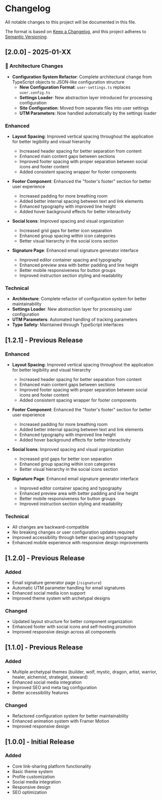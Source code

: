 # Changelog

All notable changes to this project will be documented in this file.

The format is based on [Keep a Changelog](https://keepachangelog.com/en/1.0.0/),
and this project adheres to [Semantic Versioning](https://semver.org/spec/v2.0.0.html).

## [2.0.0] - 2025-01-XX

### 🔄 Architecture Changes

- **Configuration System Refactor**: Complete architectural change from TypeScript objects to JSON-like configuration structure
  - **New Configuration Format**: `user-settings.ts` replaces `user.config.ts`
  - **Settings Loader**: New abstraction layer introduced for processing configuration
  - **Site Configuration**: Moved from separate files into user settings
  - **UTM Parameters**: Now handled automatically by the settings loader

### Enhanced

- **Layout Spacing**: Improved vertical spacing throughout the application for better legibility and visual hierarchy

  - Increased header spacing for better separation from content
  - Enhanced main content gaps between sections
  - Improved footer spacing with proper separation between social icons and footer content
  - Added consistent spacing wrapper for footer components

- **Footer Component**: Enhanced the "footer's footer" section for better user experience

  - Increased padding for more breathing room
  - Added better internal spacing between text and link elements
  - Enhanced typography with improved line height
  - Added hover background effects for better interactivity

- **Social Icons**: Improved spacing and visual organization

  - Increased grid gaps for better icon separation
  - Enhanced group spacing within icon categories
  - Better visual hierarchy in the social icons section

- **Signature Page**: Enhanced email signature generator interface
  - Improved editor container spacing and typography
  - Enhanced preview area with better padding and line height
  - Better mobile responsiveness for button groups
  - Improved instruction section styling and readability

### Technical

- **Architecture**: Complete refactor of configuration system for better maintainability
- **Settings Loader**: New abstraction layer for processing user configuration
- **UTM Parameters**: Automated handling of tracking parameters
- **Type Safety**: Maintained through TypeScript interfaces

## [1.2.1] - Previous Release

### Enhanced

- **Layout Spacing**: Improved vertical spacing throughout the application for better legibility and visual hierarchy

  - Increased header spacing for better separation from content
  - Enhanced main content gaps between sections
  - Improved footer spacing with proper separation between social icons and footer content
  - Added consistent spacing wrapper for footer components

- **Footer Component**: Enhanced the "footer's footer" section for better user experience

  - Increased padding for more breathing room
  - Added better internal spacing between text and link elements
  - Enhanced typography with improved line height
  - Added hover background effects for better interactivity

- **Social Icons**: Improved spacing and visual organization

  - Increased grid gaps for better icon separation
  - Enhanced group spacing within icon categories
  - Better visual hierarchy in the social icons section

- **Signature Page**: Enhanced email signature generator interface
  - Improved editor container spacing and typography
  - Enhanced preview area with better padding and line height
  - Better mobile responsiveness for button groups
  - Improved instruction section styling and readability

### Technical

- All changes are backward-compatible
- No breaking changes or user configuration updates required
- Improved accessibility through better spacing and typography
- Enhanced mobile experience with responsive design improvements

## [1.2.0] - Previous Release

### Added

- Email signature generator page (`/signature`)
- Automatic UTM parameter handling for email signatures
- Enhanced social media icon support
- Improved theme system with archetypal designs

### Changed

- Updated layout structure for better component organization
- Enhanced footer with social icons and self-hosting promotion
- Improved responsive design across all components

## [1.1.0] - Previous Release

### Added

- Multiple archetypal themes (builder, wolf, mystic, dragon, artist, warrior, healer, alchemist, strategist, steward)
- Enhanced social media integration
- Improved SEO and meta tag configuration
- Better accessibility features

### Changed

- Refactored configuration system for better maintainability
- Enhanced animation system with Framer Motion
- Improved responsive design

## [1.0.0] - Initial Release

### Added

- Core link-sharing platform functionality
- Basic theme system
- Profile customization
- Social media integration
- Responsive design
- SEO optimization
